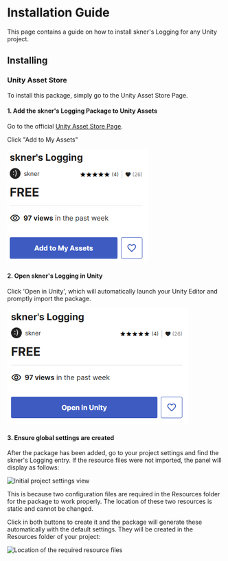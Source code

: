 # Installation Guide

This page contains a guide on how to install skner's Logging for any Unity project.

## Installing

### Unity Asset Store

To install this package, simply go to the Unity Asset Store Page. 

#### 1. Add the skner's Logging Package to Unity Assets

Go to the official [Unity Asset Store Page](https://assetstore.unity.com/packages/tools/utilities/skner-s-logging-toolkit-271955).

Click "Add to My Assets"

![](images/asset-store-add-to-my-assets.png)

#### 2. Open skner's Logging in Unity

Click 'Open in Unity', which will automatically launch your Unity Editor and promptly import the package.

![](images/asset-store-open-in-unity.png)

#### 3. Ensure global settings are created

After the package has been added, go to your project settings and find the skner's Logging entry. If the resource files were not imported, the panel will display as follows: 

![Initial project settings view](/images/project-settings-initial.png)

This is because two configuration files are required in the Resources folder for the package to work properly. The location of these two resources is static and cannot be changed.

Click in both buttons to create it and the package will generate these automatically with the default settings. They will be created in the Resources folder of your project:

![Location of the required resource files](/images/resource-files.png)